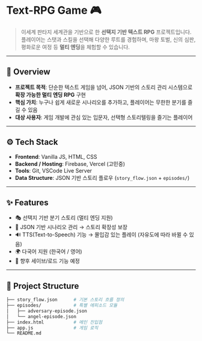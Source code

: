 # Text-RPG Game 🎮

> 이세계 판타지 세계관을 기반으로 한 **선택지 기반 텍스트 RPG** 프로젝트입니다.  
> 플레이어는 스탯과 스킬을 선택해 다양한 루트를 경험하며, 마왕 토벌, 신의 심판, 평화로운 여정 등 **멀티 엔딩**을 체험할 수 있습니다.

---

## 📖 Overview

- **프로젝트 목적**: 단순한 텍스트 게임을 넘어, JSON 기반의 스토리 관리 시스템으로 **확장 가능한 멀티 엔딩 RPG** 구현
- **핵심 가치**: 누구나 쉽게 새로운 시나리오를 추가하고, 플레이어는 무한한 분기를 즐길 수 있음
- **대상 사용자**: 게임 개발에 관심 있는 입문자, 선택형 스토리텔링을 즐기는 플레이어

---

## ⚙️ Tech Stack

- **Frontend**: Vanilla JS, HTML, CSS
- **Backend / Hosting**: Firebase, Vercel (고민중)
- **Tools**: Git, VSCode Live Server
- **Data Structure**: JSON 기반 스토리 플로우 (`story_flow.json` + `episodes/`)

---

## ✨ Features

- 🎭 선택지 기반 분기 스토리 (멀티 엔딩 지원)
- 📂 JSON 기반 시나리오 관리 → 스토리 확장성 보장
- 🔊 TTS(Text-to-Speech) 기능 → 몰입감 있는 플레이 (자유도에 따라 바뀔 수 있음)
- 🌍 다국어 지원 (한국어 / 영어)
- 💾 향후 세이브/로드 기능 예정

---

## 📂 Project Structure

```bash
├── story_flow.json      # 기본 스토리 흐름 정의
├── episodes/            # 특별 에피소드 모듈
│   ├── adversary-episode.json
│   └── angel-episode.json
├── index.html           # 메인 진입점
├── app.js               # 게임 로직
└── README.md
```
